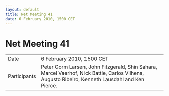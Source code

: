 ```yaml
---
layout: default
title: Net Meeting 41
date: 6 February 2010, 1500 CET
---
```



# Net Meeting 41

|||
|---|---|
| Date | 6 February 2010, 1500 CET |
| Participants | Peter Gorm Larsen, John Fitzgerald, Shin Sahara, Marcel Vaerhof, Nick Battle, Carlos Vilhena, Augusto Ribeiro, Kenneth Lausdahl and Ken Pierce. |

